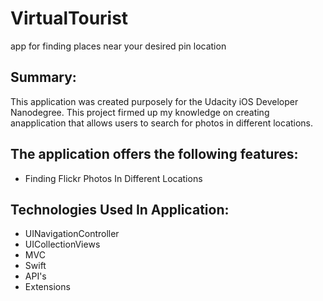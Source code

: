 # VirtualTourist
app for finding places near your desired pin location

## Summary:
This application was created purposely for the Udacity iOS Developer Nanodegree. This project firmed up my knowledge on creating anapplication that allows users to search for photos in different locations.

## The application offers the following features:
- Finding Flickr Photos In Different Locations

## Technologies Used In Application:
- UINavigationController 
- UICollectionViews
- MVC
- Swift
- API's
- Extensions
